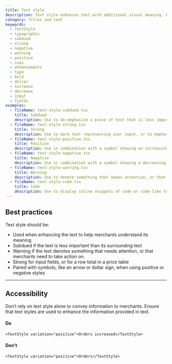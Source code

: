 ```yaml
---
title: Text style
description: Text style enhances text with additional visual meaning. For example, using subdued text to de-emphasize it from its surrounding text.
category: Titles and text
keywords:
  - TextStyle
  - typographic
  - subdued
  - strong
  - negative
  - warning
  - positive
  - cues
  - enhancements
  - type
  - bold
  - dollar
  - increase
  - decrease
  - input
  - fields
examples:
  - fileName: text-style-subdued.tsx
    title: Subdued
    description: Use to de-emphasize a piece of text that is less important to merchants than other nearby text. May also be used to indicate when normal content is absent, for example, “No supplier listed”. Don’t use only for aesthetic effect.
  - fileName: text-style-strong.tsx
    title: Strong
    description: Use to mark text representing user input, or to emphasize the totals row in a price table.
  - fileName: text-style-positive.tsx
    title: Positive
    description: Use in combination with a symbol showing an increasing value to indicate an upward trend.
  - fileName: text-style-negative.tsx
    title: Negative
    description: Use in combination with a symbol showing a decreasing value to indicate a downward trend.
  - fileName: text-style-warning.tsx
    title: Warning
    description: Use to denote something that needs attention, or that merchants need to take action on.
  - fileName: text-style-code.tsx
    title: Code
    description: Use to display inline snippets of code or code-like text.
---
```


## Best practices

Text style should be:

- Used when enhancing the text to help merchants understand its meaning
- Subdued if the text is less important than its surrounding text
- Warning if the text denotes something that needs attention, or that merchants need to take action on.
- Strong for input fields, or for a row total in a price table
- Paired with symbols, like an arrow or dollar sign, when using positive or negative styles

---

## Accessibility

Don’t rely on text style alone to convey information to merchants. Ensure that text styles are used to enhance the information provided in text.

<!-- dodont -->

#### Do

```
<TextStyle variation="positive">Orders increased</TextStyle>
```

#### Don’t

```
<TextStyle variation="positive">Orders</TextStyle>
```

<!-- end -->
